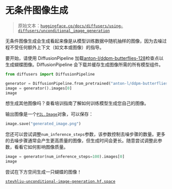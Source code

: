 # 无条件图像生成

> 原始文本：[`huggingface.co/docs/diffusers/using-diffusers/unconditional_image_generation`](https://huggingface.co/docs/diffusers/using-diffusers/unconditional_image_generation)

无条件图像生成会生成看起来像是从模型训练数据中随机抽样的图像，因为去噪过程不受任何额外上下文（如文本或图像）的指导。

要开始，请使用 DiffusionPipeline 加载[anton-l/ddpm-butterflies-128](https://huggingface.co/anton-l/ddpm-butterflies-128)检查点以生成蝴蝶图像。DiffusionPipeline 会下载并缓存生成图像所需的所有模型组件。

```py
from diffusers import DiffusionPipeline

generator = DiffusionPipeline.from_pretrained("anton-l/ddpm-butterflies-128").to("cuda")
image = generator().images[0]
image
```

想生成其他图像吗？查看培训指南了解如何训练模型生成您自己的图像。

输出图像是一个[`PIL.Image`](https://pillow.readthedocs.io/en/stable/reference/Image.html?highlight=image#the-image-class)对象，可以保存：

```py
image.save("generated_image.png")
```

您还可以尝试调整`num_inference_steps`参数，该参数控制去噪步骤的数量。更多的去噪步骤通常会产生更高质量的图像，但生成时间会更长。随意尝试调整此参数，看看它如何影响图像质量。

```py
image = generator(num_inference_steps=100).images[0]
image
```

尝试在下方空间生成一只蝴蝶的图像！

[`stevhliu-unconditional-image-generation.hf.space`](https://stevhliu-unconditional-image-generation.hf.space)
